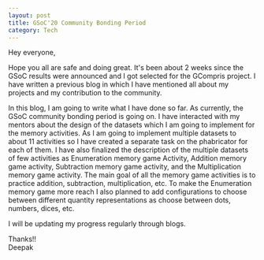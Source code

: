 ```yaml
---
layout: post
title: GSoC'20 Community Bonding Period
category: Tech
---
```


Hey everyone,


Hope you all are safe and doing great. It's been about 2 weeks since the GSoC results were announced and I got selected for the GCompris project. I have written a previous blog in which I have mentioned all about my projects and my contribution to the community.

In this blog, I am going to write what I have done so far. As currently, the GSoC community bonding period is going on. I have interacted with my mentors about the design of the datasets which I am going to implement for the memory activities.  As I am going to implement multiple datasets to about 11 activities so I have created a separate task on the phabricator for each of them. I have also finalized the description of the multiple datasets of few activities as Enumeration memory game Activity, Addition memory game activity, Subtraction memory game activity, and the Multiplication memory game activity. The main goal of all the memory game activities is to practice addition, subtraction, multiplication, etc. 
To make the Enumeration memory game more reach I also planned to add configurations to choose between different quantity representations as choose between dots, numbers, dices, etc. 

I will be updating my progress regularly through blogs.

Thanks!!<br>
Deepak



